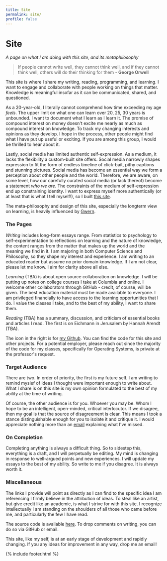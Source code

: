 ```yaml
---
title: Site
permalink: site/
profile: false
---
```

# Site
*A page on what I am doing with this site, and its metaphilosophy*

> If people cannot write well, they cannot think well, and if they cannot think well, others will do their thinking for them - **George Orwell** 

This site is where I share my writing, reading, programming, and learning. I want to engage and collaborate with people working on things that matter. Knowledge is meaningful insofar as it can be communicated, shared, and questioned. 

As a 20-year-old, I literally cannot comprehend how time exceeding my age *feels*. The upper limit on what one can learn over 20, 25, 30 years is unbounded. I want to document what I learn as I learn it. The promise of compound interest on money doesn't excite me nearly as much as compound interest on knowledge. To track my changing interests and opinions as they develop. I hope in the process, other people might find what I have put up useful or exciting. If you are among this group, I would be thrilled to hear about it.
 
Lastly, social media has limited authentic self-expression. As a medium, it lacks the flexibility a custom-built site offers. Social media narrowly shapes expression to fit the form of endless timeline of click-bait, pithy captions and stunning pictures. Social media has become an essential way we form a perception about other people and the world. Therefore, we are aware, on some level, how our carefully curated social media (or lack thereof) become a statement *who we are*. The constraints of the medium of self-expression end up constraining identity.  I want to express myself more authentically (or at least that is what I tell myself!), so I built [this site](https://armanjindal.github.io/site/). 

The meta-philosophy and design of this site, especially the longterm view on learning, is heavily influenced by [Gwern](https://www.gwern.net/About).

### The Pages
 *Writing* includes long-form essays range. From statistics to psychology to self-experimentation to reflections on learning and the nature of knowledge, the content ranges from the matter that makes up the world and the meaning we find in it. I am majoring in both Computer Science and Philosophy, so they shape my interest and experience.  I am writing to an educated reader but assume no prior domain knowledge. If I am not clear, please let me know. I aim for clarity above all else. 

 *Learning* (TBA) is about open source collaboration on knowledge. I will be putting up notes on college courses I take at Columbia and online. I welcome other collaborators through GitHub - credit, of course, will be given. The best education material must be made available to everyone. I am privileged financially to have access to the learning opportunities that I do. I value the classes I take, and to the best of my ability, I want to share them. 

 *Reading* (TBA) has a summary, discussion, and criticism of essential books and articles I read. The first is on Eichmann in Jerusalem by Hannah Arendt (TBA).  

The icon in the right is for [my Github](https://github.com/armanjindal/armanjindal.github.io).  You can find the code for this site and other projects. For a potential employer, please reach out since the majority of the code for my classes, specifically for Operating Systems, is private at the professor's request. 


### Target Audience 
There are two. In order of priority, the first is my future self. I am writing to remind myslef of ideas I thought were important enough to write about. What I share is on this site is my own opinion formulated to the best of my ability at the time of writing.

Of course, the other audience is for you. Whoever you may be. Whom I hope to be an intelligent, open-minded, critical interlocutor.  If we disagree, then my goal is that the source of disagreement is clear. This means I took a stance distinguishable enough for you to isolate it and critique it. I would appreciate nothing more than an [email](mailto:arman.jindal@columbia.edu) explaining what I've missed.

### On Completion 
Completing anything is always a difficult thing. So to sidestep this, everything is a draft, and I will perpetually be editing. My mind is changing in response to well-argued points and new experiences. I will update my essays to the best of my ability.  So write to me if you disagree. It is always worth it. 

### Miscellaneous 
The links I provide will point as directly as I can find to the specific idea I am referencing I firmly believe in the attribution of ideas. To steal like an artist, but give credit like an academic, is what I strive for with this site. I recognize intellectually I am standing on the shoulders of all those who came before me, and particularly the few I have read. 

The source code is available [here](https://github.com/armanjindal/armanjindal.github.io). To drop comments on writing, you can do so via GitHub or email. 

This site, like my self, is at an early stage of development and rapidly changing.  If you any ideas for improvement in any way, drop me an email! 

{% include footer.html %}
